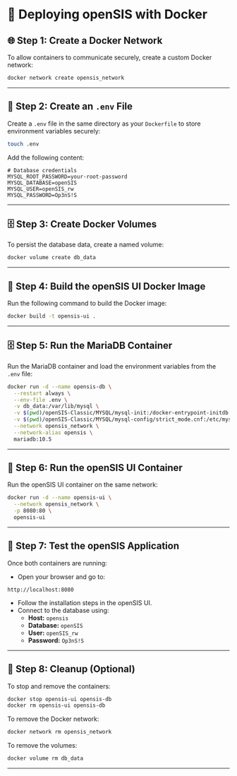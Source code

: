 # 🚀 Deploying openSIS with Docker


## 🌐 Step 1: Create a Docker Network

To allow containers to communicate securely, create a custom Docker network:

```bash
docker network create opensis_network
```

---

## 🔐 Step 2: Create an `.env` File

Create a `.env` file in the same directory as your `Dockerfile` to store environment variables securely:

```bash
touch .env
```

Add the following content:

```
# Database credentials
MYSQL_ROOT_PASSWORD=your-root-password
MYSQL_DATABASE=openSIS
MYSQL_USER=openSIS_rw
MYSQL_PASSWORD=Op3nS!S
```

---

## 🗄️ Step 3: Create Docker Volumes

To persist the database data, create a named volume:

```bash
docker volume create db_data
```

---

## 🧱 Step 4: Build the openSIS UI Docker Image

Run the following command to build the Docker image:

```bash
docker build -t opensis-ui .
```


---

## 🗄️ Step 5: Run the MariaDB Container

Run the MariaDB container and load the environment variables from the `.env` file:

```bash
docker run -d --name opensis-db \
  --restart always \
  --env-file .env \
  -v db_data:/var/lib/mysql \
  -v $(pwd)/openSIS-Classic/MYSQL/mysql-init:/docker-entrypoint-initdb.d \
  -v $(pwd)/openSIS-Classic/MYSQL/mysql-config/strict_mode.cnf:/etc/mysql/conf.d/strict_mode.cnf \
  --network opensis_network \
  --network-alias opensis \
  mariadb:10.5
```

---

## 🎨 Step 6: Run the openSIS UI Container

Run the openSIS UI container on the same network:

```bash
docker run -d --name opensis-ui \
  --network opensis_network \
  -p 8080:80 \
  opensis-ui
```

---

## 🧪 Step 7: Test the openSIS Application

Once both containers are running:
- Open your browser and go to:
```
http://localhost:8080
```
- Follow the installation steps in the openSIS UI.
- Connect to the database using:
    - **Host:** `opensis`
    - **Database:** `openSIS`
    - **User:** `openSIS_rw`
    - **Password:** `Op3nS!S`

---

## 🧼 Step 8: Cleanup (Optional)

To stop and remove the containers:

```bash
docker stop opensis-ui opensis-db
docker rm opensis-ui opensis-db
```

To remove the Docker network:

```bash
docker network rm opensis_network
```

To remove the volumes:

```bash
docker volume rm db_data
```

-----

